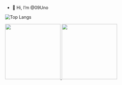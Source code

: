 - 👋 Hi, I’m @09Uno

![Top Langs](https://github-readme-stats.vercel.app/api/top-langs/?username=09Uno&theme=tokyonight)
<div>
<a href="https://github.com/seu-usuário-aqui">
<img height="180em" src="https://github-readme-stats.vercel.app/api/top-langs/?username=09Uno-aqui&layout=compact&langs_count=7&theme=dracula"/>
<img height="180em" src="https://github-readme-stats.vercel.app/api?username=username=09Uno-aqui&show_icons=true&theme=dracula&include_all_commits=true&count_private=true"/>
</div>
